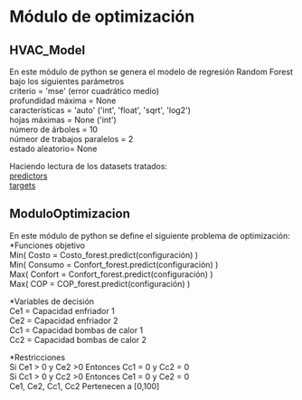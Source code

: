 # Módulo de optimización

## HVAC_Model

En este módulo de python se genera el modelo de regresión Random Forest bajo los siguientes parámetros  
criterio = 'mse' (error cuadrático medio)  
profundidad máxima = None  
características = 'auto' ('int', 'float', 'sqrt', 'log2')  
hojas máximas = None ('int')  
número de árboles = 10  
númeor de trabajos paralelos = 2  
estado aleatorio= None

Haciendo lectura de los datasets tratados:  
[predictors](input/predictors.xlsx)  
[targets](input/target.xlsx)

## ModuloOptimizacion  
En este módulo de python se define el siguiente problema de optimización:  
*Funciones objetivo  
Min( Costo = Costo_forest.predict(configuración) )  
Min( Consumo = Confort_forest.predict(configuración) )  
Max( Confort = Confort_forest.predict(configuración) )  
Max( COP = COP_forest.predict(configuración) )  

*Variables de decisión  
Ce1 = Capacidad enfriador 1  
Ce2 = Capacidad enfriador 2  
Cc1 = Capacidad bombas de calor 1  
Cc2 = Capacidad bombas de calor 2  

*Restricciones  
Si Ce1 > 0 y Ce2 >0 Entonces Cc1 = 0 y Cc2 = 0  
Si Cc1 > 0 y Cc2 >0 Entonces Ce1 = 0 y Ce2 = 0  
Ce1, Ce2, Cc1, Cc2 Pertenecen a [0,100]  
